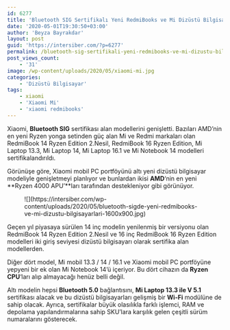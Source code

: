 ```yaml
---
id: 6277
title: 'Bluetooth SIG Sertifikalı Yeni RedmiBooks ve Mi Dizüstü Bilgisayarları'
date: '2020-05-01T19:30:50+03:00'
author: 'Beyza Bayrakdar'
layout: post
guid: 'https://intersiber.com/?p=6277'
permalink: /bluetooth-sig-sertifikali-yeni-redmibooks-ve-mi-dizustu-bilgisayarlari/
post_views_count:
    - '31'
image: /wp-content/uploads/2020/05/xiaomi-mi.jpg
categories:
    - 'Dizüstü Bilgisayar'
tags:
    - xiaomi
    - 'Xiaomi Mi'
    - 'xiaomi redmibooks'
---
```


Xiaomi, **Bluetooth SIG** sertifikası alan modellerini genişletti. Bazıları AMD’nin en yeni Ryzen yonga setinden güç alan Mi ve Redmi markaları olan RedmiBook 14 Ryzen Edition 2.Nesil, RedmiBook 16 Ryzen Edition, Mi Laptop 13.3, Mi Laptop 14, Mi Laptop 16.1 ve Mi Notebook 14 modelleri sertifikalandırıldı.

Görünüşe göre, Xiaomi mobil PC portföyünü altı yeni dizüstü bilgisayar modeliyle genişletmeyi planlıyor ve bunlardan ikisi **AMD**‘nin en yeni **Ryzen 4000 APU’**ları tarafından destekleniyor gibi görünüyor.

<figure class="wp-block-image size-large">![](https://intersiber.com/wp-content/uploads/2020/05/bluetooth-sigde-yeni-redmibooks-ve-mi-dizustu-bilgisayarlari-1600x900.jpg)</figure>Geçen yıl piyasaya sürülen 14 inç modelin yenilenmiş bir versiyonu olan RedmiBook 14 Ryzen Edition 2.Nesil ve 16 inç RedmiBook 16 Ryzen Edition modelleri iki giriş seviyesi dizüstü bilgisayarı olarak sertifika alan modellerden.

Diğer dört model, Mi mobil 13.3 / 14 / 16.1 ve Xiaomi mobil PC portföyüne yepyeni bir ek olan Mi Notebook 14’ü içeriyor. Bu dört cihazın da **Ryzen CPU**‘ları alıp almayacağı henüz belli değil.

Altı modelin hepsi **Bluetooth 5.0** bağlantısını, **Mi Laptop 13.3 ile V 5.1** sertifikası alacak ve bu dizüstü bilgisayarları gelişmiş bir **Wi-Fi** modülüne de sahip olacak. Ayrıca, sertifikalar büyük olasılıkla farklı işlemci, RAM ve depolama yapılandırmalarına sahip SKU’lara karşılık gelen çeşitli sürüm numaralarını gösterecek.